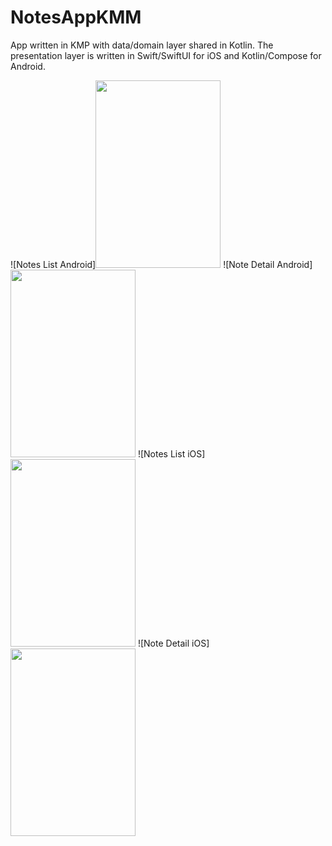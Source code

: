 # NotesAppKMM
App written in KMP with data/domain layer shared in Kotlin. The presentation layer is written in Swift/SwiftUI for iOS and Kotlin/Compose for Android.

![Notes List Android]<img src="https://raw.github.com/Tibolte/NotesAppKMM/main/raw/android_1.png" width="200" height="300" />
![Note Detail Android]<img src="https://raw.github.com/Tibolte/NotesAppKMM/main/raw/android_2.png" width="200" height="300" />
![Notes List iOS]<img src="https://raw.github.com/Tibolte/NotesAppKMM/main/raw/ios_1.png" width="200" height="300" />
![Note Detail iOS]<img src="https://raw.github.com/Tibolte/NotesAppKMM/main/raw/ios_2.png" width="200" height="300" />

